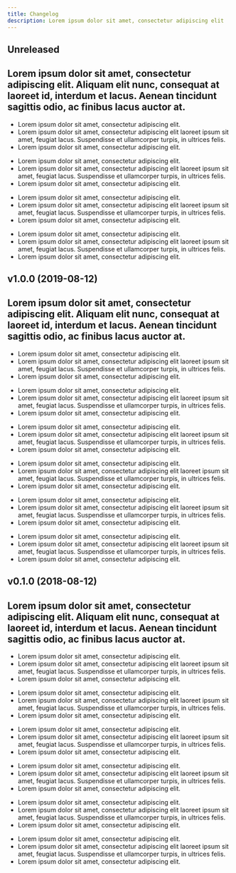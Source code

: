 ```yaml
---
title: Changelog
description: Lorem ipsum dolor sit amet, consectetur adipiscing elit
---
```


## Unreleased
Lorem ipsum dolor sit amet, consectetur adipiscing elit. Aliquam elit nunc, consequat at laoreet id, interdum et lacus. Aenean tincidunt sagittis odio, ac finibus lacus auctor at.
--- 
<changelog>
<changelog-group category="Fixed">  

    
* Lorem ipsum dolor sit amet, consectetur adipiscing elit.
* Lorem ipsum dolor sit amet, consectetur adipiscing elit laoreet ipsum sit amet, feugiat lacus. Suspendisse et ullamcorper turpis, in ultrices felis.
* Lorem ipsum dolor sit amet, consectetur adipiscing elit.


</changelog-group>
<changelog-group category="Added">  

    
* Lorem ipsum dolor sit amet, consectetur adipiscing elit.
* Lorem ipsum dolor sit amet, consectetur adipiscing elit laoreet ipsum sit amet, feugiat lacus. Suspendisse et ullamcorper turpis, in ultrices felis.
* Lorem ipsum dolor sit amet, consectetur adipiscing elit.


</changelog-group>
<changelog-group category="Removed">  

    
* Lorem ipsum dolor sit amet, consectetur adipiscing elit.
* Lorem ipsum dolor sit amet, consectetur adipiscing elit laoreet ipsum sit amet, feugiat lacus. Suspendisse et ullamcorper turpis, in ultrices felis.
* Lorem ipsum dolor sit amet, consectetur adipiscing elit.


</changelog-group>
<changelog-group category="Security">  

    
* Lorem ipsum dolor sit amet, consectetur adipiscing elit.
* Lorem ipsum dolor sit amet, consectetur adipiscing elit laoreet ipsum sit amet, feugiat lacus. Suspendisse et ullamcorper turpis, in ultrices felis.
* Lorem ipsum dolor sit amet, consectetur adipiscing elit.


</changelog-group>
</changelog>

## v1.0.0 (2019-08-12) 
Lorem ipsum dolor sit amet, consectetur adipiscing elit. Aliquam elit nunc, consequat at laoreet id, interdum et lacus. Aenean tincidunt sagittis odio, ac finibus lacus auctor at.
--- 
<changelog>
<changelog-group category="Fixed">  

    
* Lorem ipsum dolor sit amet, consectetur adipiscing elit.
* Lorem ipsum dolor sit amet, consectetur adipiscing elit laoreet ipsum sit amet, feugiat lacus. Suspendisse et ullamcorper turpis, in ultrices felis.
* Lorem ipsum dolor sit amet, consectetur adipiscing elit.


</changelog-group>
<changelog-group category="Added">  

    
* Lorem ipsum dolor sit amet, consectetur adipiscing elit.
* Lorem ipsum dolor sit amet, consectetur adipiscing elit laoreet ipsum sit amet, feugiat lacus. Suspendisse et ullamcorper turpis, in ultrices felis.
* Lorem ipsum dolor sit amet, consectetur adipiscing elit.


</changelog-group>
<changelog-group category="Changed">  

    
* Lorem ipsum dolor sit amet, consectetur adipiscing elit.
* Lorem ipsum dolor sit amet, consectetur adipiscing elit laoreet ipsum sit amet, feugiat lacus. Suspendisse et ullamcorper turpis, in ultrices felis.
* Lorem ipsum dolor sit amet, consectetur adipiscing elit.


</changelog-group>
<changelog-group category="Deprecated">  

    
* Lorem ipsum dolor sit amet, consectetur adipiscing elit.
* Lorem ipsum dolor sit amet, consectetur adipiscing elit laoreet ipsum sit amet, feugiat lacus. Suspendisse et ullamcorper turpis, in ultrices felis.
* Lorem ipsum dolor sit amet, consectetur adipiscing elit.


</changelog-group>
<changelog-group category="Removed">  

    
* Lorem ipsum dolor sit amet, consectetur adipiscing elit.
* Lorem ipsum dolor sit amet, consectetur adipiscing elit laoreet ipsum sit amet, feugiat lacus. Suspendisse et ullamcorper turpis, in ultrices felis.
* Lorem ipsum dolor sit amet, consectetur adipiscing elit.


</changelog-group>
<changelog-group category="Security">  

    
* Lorem ipsum dolor sit amet, consectetur adipiscing elit.
* Lorem ipsum dolor sit amet, consectetur adipiscing elit laoreet ipsum sit amet, feugiat lacus. Suspendisse et ullamcorper turpis, in ultrices felis.
* Lorem ipsum dolor sit amet, consectetur adipiscing elit.


</changelog-group>
</changelog>

## v0.1.0 (2018-08-12) 
Lorem ipsum dolor sit amet, consectetur adipiscing elit. Aliquam elit nunc, consequat at laoreet id, interdum et lacus. Aenean tincidunt sagittis odio, ac finibus lacus auctor at.
--- 
<changelog>
<changelog-group category="Fixed">  

    
* Lorem ipsum dolor sit amet, consectetur adipiscing elit.
* Lorem ipsum dolor sit amet, consectetur adipiscing elit laoreet ipsum sit amet, feugiat lacus. Suspendisse et ullamcorper turpis, in ultrices felis.
* Lorem ipsum dolor sit amet, consectetur adipiscing elit.


</changelog-group>
<changelog-group category="Added">  

    
* Lorem ipsum dolor sit amet, consectetur adipiscing elit.
* Lorem ipsum dolor sit amet, consectetur adipiscing elit laoreet ipsum sit amet, feugiat lacus. Suspendisse et ullamcorper turpis, in ultrices felis.
* Lorem ipsum dolor sit amet, consectetur adipiscing elit.


</changelog-group>
<changelog-group category="Changed">  

    
* Lorem ipsum dolor sit amet, consectetur adipiscing elit.
* Lorem ipsum dolor sit amet, consectetur adipiscing elit laoreet ipsum sit amet, feugiat lacus. Suspendisse et ullamcorper turpis, in ultrices felis.
* Lorem ipsum dolor sit amet, consectetur adipiscing elit.


</changelog-group>
<changelog-group category="Deprecated">  

    
* Lorem ipsum dolor sit amet, consectetur adipiscing elit.
* Lorem ipsum dolor sit amet, consectetur adipiscing elit laoreet ipsum sit amet, feugiat lacus. Suspendisse et ullamcorper turpis, in ultrices felis.
* Lorem ipsum dolor sit amet, consectetur adipiscing elit.


</changelog-group>
<changelog-group category="Removed">  

    
* Lorem ipsum dolor sit amet, consectetur adipiscing elit.
* Lorem ipsum dolor sit amet, consectetur adipiscing elit laoreet ipsum sit amet, feugiat lacus. Suspendisse et ullamcorper turpis, in ultrices felis.
* Lorem ipsum dolor sit amet, consectetur adipiscing elit.


</changelog-group>
<changelog-group category="Security">  

    
* Lorem ipsum dolor sit amet, consectetur adipiscing elit.
* Lorem ipsum dolor sit amet, consectetur adipiscing elit laoreet ipsum sit amet, feugiat lacus. Suspendisse et ullamcorper turpis, in ultrices felis.
* Lorem ipsum dolor sit amet, consectetur adipiscing elit.


</changelog-group>
</changelog>